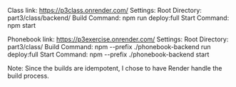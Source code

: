 Class link: https://p3class.onrender.com/
Settings:
Root Directory: part3/class/backend/
Build Command: npm run deploy:full
Start Command: npm start

Phonebook link: https://p3exercise.onrender.com/
Settings:
Root Directory: part3/class/
Build Command: npm --prefix ./phonebook-backend run deploy:full
Start Command: npm --prefix ./phonebook-backend start

Note: Since the builds are idempotent, I chose to have Render handle the build process.